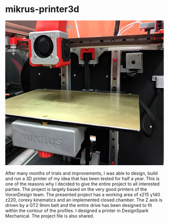 # mikrus-printer3d

![Image of MIKRUS Printer](https://github.com/mario73z/mikrus-printer3d/blob/main/CAD/drukarka-fota-m.jpg)

After many months of trials and improvements, I was able to design, build and run a 3D printer of my idea that has been tested for half a year. This is one of the reasons why I decided to give the entire project to all interested parties. The project is largely based on the very good printers of the VoronDesign team. The presented project has a working area of x215 y140 z220, corexy kinematics and an implemented closed chamber. The Z axis is driven by a GT2 9mm belt and the entire drive has been designed to fit within the contour of the profiles. I designed a printer in DesignSpark Mechanical. The project file is also shared.
